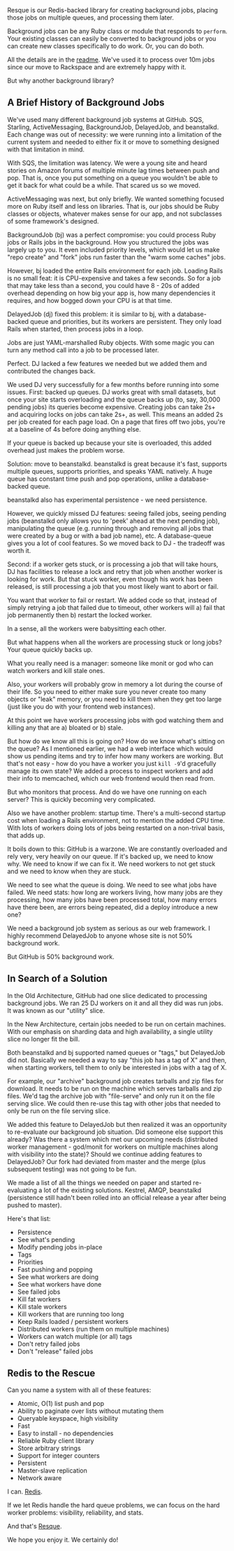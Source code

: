 <!-- -*-Markdown-*- -->

Resque is our Redis-backed library for creating background jobs, placing
those jobs on multiple queues, and processing them later.

Background jobs can be any Ruby class or module that responds to
`perform`. Your existing classes can easily be converted to background
jobs or you can create new classes specifically to do work. Or, you
can do both.

All the details are in the [readme](resque). We've used it to process
over 10m jobs since our move to Rackspace and are extremely happy with it.

But why another background library?


A Brief History of Background Jobs
----------------------------------

We've used many different background job systems at GitHub. SQS,
Starling, ActiveMessaging, BackgroundJob, DelayedJob, and beanstalkd.
Each change was out of necessity: we were running into a
limitation of the current system and needed to either fix it or move
to something designed with that limitation in mind.

With SQS, the limitation was latency. We were a young site and heard
stories on Amazon forums of multiple minute lag times between push and
pop. That is, once you put something on a queue you wouldn't be able
to get it back for what could be a while. That scared us so we moved.

ActiveMessaging was next, but only briefly. We wanted something
focused more on Ruby itself and less on libraries. That is, our jobs
should be Ruby classes or objects, whatever makes sense for our app,
and not subclasses of some framework's designed.

BackgroundJob (bj) was a perfect compromise: you could process Ruby
jobs or Rails jobs in the background. How you structured the jobs was
largely up to you. It even included priority levels, which would let
us make "repo create" and "fork" jobs run faster than the "warm some
caches" jobs.

However, bj loaded the entire Rails environment for each job. Loading
Rails is no small feat: it is CPU-expensive and takes a few
seconds. So for a job that may take less than a second, you could have
8 - 20s of added overhead depending on how big your app is, how many
dependencies it requires, and how bogged down your CPU is at that time.

DelayedJob (dj) fixed this problem: it is similar to bj, with a
database-backed queue and priorities, but its workers are
persistent. They only load Rails when started, then process jobs in a
loop.

Jobs are just YAML-marshalled Ruby objects. With some magic you can
turn any method call into a job to be processed later.

Perfect. DJ lacked a few features we needed but we added them and
contributed the changes back.

We used DJ very successfully for a few months before running into some
issues. First: backed up queues. DJ works great with small datasets,
but once your site starts overloading and the queue backs up (to, say,
30,000 pending jobs) its queries become expensive. Creating jobs can
take 2s+ and acquiring locks on jobs can take 2s+, as well. This means
an added 2s per job created for each page load. On a page that fires
off two jobs, you're at a baseline of 4s before doing anything else.

If your queue is backed up because your site is overloaded, this added
overhead just makes the problem worse.

Solution: move to beanstalkd. beanstalkd is great because it's fast,
supports multiple queues, supports priorities, and speaks YAML
natively. A huge queue has constant time push and pop operations,
unlike a database-backed queue.

beanstalkd also has experimental persistence - we need persistence.

However, we quickly missed DJ features: seeing failed jobs, seeing
pending jobs (beanstalkd only allows you to 'peek' ahead at the next
pending job), manipulating the queue (e.g. running through and
removing all jobs that were created by a bug or with a bad job name),
etc. A database-queue gives you a lot of cool features. So we moved
back to DJ - the tradeoff was worth it.

Second: if a worker gets stuck, or is processing a job that will take
hours, DJ has facilities to release a lock and retry that job when
another worker is looking for work. But that stuck worker, even
though his work has been released, is still processing a job that you
most likely want to abort or fail.

You want that worker to fail or restart. We added code so that,
instead of simply retrying a job that failed due to timeout, other
workers will a) fail that job permanently then b) restart the locked
worker.

In a sense, all the workers were babysitting each other.

But what happens when all the workers are processing stuck or long
jobs? Your queue quickly backs up.

What you really need is a manager: someone like monit or god who can
watch workers and kill stale ones.

Also, your workers will probably grow in memory a lot during the
course of their life. So you need to either make sure you never create
too many objects or "leak" memory, or you need to kill them when they
get too large (just like you do with your frontend web instances).

At this point we have workers processing jobs with god watching them
and killing any that are a) bloated or b) stale.

But how do we know all this is going on? How do we know what's sitting
on the queue? As I mentioned earlier, we had a web interface which
would show us pending items and try to infer how many workers are
working. But that's not easy - how do you have a worker you just
`kill -9`'d gracefully manage its own state? We added a process to
inspect workers and add their info to memcached, which our web
frontend would then read from.

But who monitors that process. And do we have one running on each
server? This is quickly becoming very complicated.

Also we have another problem: startup time. There's a multi-second
startup cost when loading a Rails environment, not to mention the
added CPU time. With lots of workers doing lots of jobs being
restarted on a non-trival basis, that adds up.

It boils down to this: GitHub is a warzone. We are constantly
overloaded and rely very, very heavily on our queue. If it's backed
up, we need to know why. We need to know if we can fix it. We need
workers to not get stuck and we need to know when they are stuck.

We need to see what the queue is doing. We need to see what jobs have
failed. We need stats: how long are workers living, how many jobs are
they processing, how many jobs have been processed total, how many
errors have there been, are errors being repeated, did a deploy
introduce a new one?

We need a background job system as serious as our web framework.
I highly recommend DelayedJob to anyone whose site is not 50%
background work.

But GitHub is 50% background work.


In Search of a Solution
-----------------------

In the Old Architecture, GitHub had one slice dedicated to processing
background jobs. We ran 25 DJ workers on it and all they did was run
jobs. It was known as our "utility" slice.

In the New Architecture, certain jobs needed to be run on certain
machines. With our emphasis on sharding data and high availability, a
single utility slice no longer fit the bill.

Both beanstalkd and bj supported named queues or "tags," but DelayedJob
did not. Basically we needed a way to say "this job has a tag of X"
and then, when starting workers, tell them to only be interested in
jobs with a tag of X.

For example, our "archive" background job creates tarballs and zip
files for download. It needs to be run on the machine which serves
tarballs and zip files. We'd tag the archive job with "file-serve" and
only run it on the file serving slice. We could then re-use this tag
with other jobs that needed to only be run on the file serving slice.

We added this feature to DelayedJob but then realized it was an
opportunity to re-evaluate our background job situation. Did someone
else support this already? Was there a system which met our upcoming
needs (distributed worker management - god/monit for workers on
multiple machines along with visibility into the state)? Should we
continue adding features to DelayedJob? Our fork had deviated from
master and the merge (plus subsequent testing) was not going to be fun.

We made a list of all the things we needed on paper and started
re-evaluating a lot of the existing solutions. Kestrel, AMQP,
beanstalkd (persistence still hadn't been rolled into an official
release a year after being pushed to master).

Here's that list:

* Persistence
* See what's pending
* Modify pending jobs in-place
* Tags
* Priorities
* Fast pushing and popping
* See what workers are doing
* See what workers have done
* See failed jobs
* Kill fat workers
* Kill stale workers
* Kill workers that are running too long
* Keep Rails loaded / persistent workers
* Distributed workers (run them on multiple machines)
* Workers can watch multiple (or all) tags
* Don't retry failed jobs
* Don't "release" failed jobs


Redis to the Rescue
-------------------

Can you name a system with all of these features:

* Atomic, O(1) list push and pop
* Ability to paginate over lists without mutating them
* Queryable keyspace, high visibility
* Fast
* Easy to install - no dependencies
* Reliable Ruby client library
* Store arbitrary strings
* Support for integer counters
* Persistent
* Master-slave replication
* Network aware

I can. [Redis](redis).

If we let Redis handle the hard queue problems, we can focus on the
hard worker problems: visibility, reliability, and stats.

And that's [Resque](resque).

We hope you enjoy it. We certainly do!

[redis]: http://github.com/antirez/redis
[resque]: https://github.com/defunkt/resque#readme
